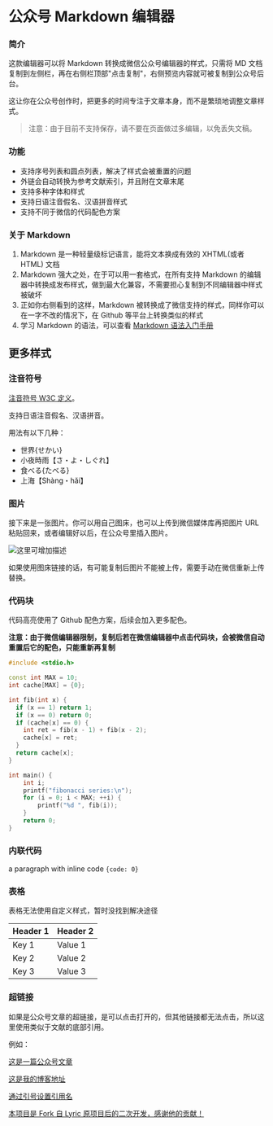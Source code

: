 # 公众号 Markdown 编辑器

### 简介

这款编辑器可以将 Markdown 转换成微信公众号编辑器的样式，只需将 MD 文档复制到左侧栏，再在右侧栏顶部"点击复制"，右侧预览内容就可被复制到公众号后台。

这让你在公众号创作时，把更多的时间专注于文章本身，而不是繁琐地调整文章样式。


>注意：由于目前不支持保存，请不要在页面做过多编辑，以免丢失文稿。

### 功能

- 支持序号列表和圆点列表，解决了样式会被重置的问题
- 外链会自动转换为参考文献索引，并且附在文章末尾
- 支持多种字体和样式
- 支持日语注音假名、汉语拼音样式
- 支持不同于微信的代码配色方案

### 关于 Markdown

1. Markdown 是一种轻量级标记语言，能将文本换成有效的 XHTML(或者HTML) 文档
2. Markdown 强大之处，在于可以用一套格式，在所有支持 Markdown 的编辑器中转换成发布样式，做到最大化兼容，不需要担心复制到不同编辑器中样式被破坏
3. 正如你右侧看到的这样，Markdown 被转换成了微信支持的样式，同样你可以在一字不改的情况下，在 Github 等平台上转换类似的样式
4. 学习 Markdown 的语法，可以查看 [Markdown 语法入门手册](https://www.w3cschool.cn/markdownyfsm/markdownyfsm-odm6256r.html)

## 更多样式

### 注音符号

[注音符号 W3C 定义](http://www.w3.org/TR/ruby/)。

支持日语注音假名、汉语拼音。

用法有以下几种：

* 世界{せかい}
* 小夜時雨【さ・よ・しぐれ】
* 食べる{たべる}
* 上海【Shàng・hǎi】

### 图片

接下来是一张图片。你可以用自己图床，也可以上传到微信媒体库再把图片 URL 粘贴回来，或者编辑好以后，在公众号里插入图片。

![这里可增加描述](https://res.wx.qq.com/mpres/zh_CN/htmledition/pages/login/loginpage/images/bg_banner4273fb.png)

如果使用图床链接的话，有可能复制后图片不能被上传，需要手动在微信重新上传替换。

### 代码块

代码高亮使用了 Github 配色方案，后续会加入更多配色。

**注意：由于微信编辑器限制，复制后若在微信编辑器中点击代码块，会被微信自动重置后它的配色，只能重新再复制**

```cpp
#include <stdio.h>

const int MAX = 10;
int cache[MAX] = {0};

int fib(int x) {
  if (x == 1) return 1;
  if (x == 0) return 0;
  if (cache[x] == 0) {
    int ret = fib(x - 1) + fib(x - 2);
    cache[x] = ret;
  }
  return cache[x];
}

int main() {
    int i;
    printf("fibonacci series:\n");
    for (i = 0; i < MAX; ++i) {
        printf("%d ", fib(i));
    }
    return 0;
}
```

### 内联代码

a paragraph with inline code `{code: 0}`

### 表格

表格无法使用自定义样式，暂时没找到解决途径

| Header 1 | Header 2 |
| --- | --- |
| Key 1 | Value 1 |
| Key 2 | Value 2 |
| Key 3 | Value 3 |

### 超链接

如果是公众号文章的超链接，是可以点击打开的，但其他链接都无法点击，所以这里使用类似于文献的底部引用。

例如：

[这是一篇公众号文章](http://mp.weixin.qq.com/s?__biz=MzU2ODgwNTA5Mg==&mid=100000033&idx=1&sn=ce238e4fa2dd03a3457866cb9e60bebb&chksm=7c8912aa4bfe9bbc781bb56cf7da0a6d42e20f3fc095653098439dd03afee66c1e0962b08465#rd)

[这是我的博客地址](http://zkqiang.cn)

[通过引号设置引用名](http://prod.zkqiang.cn/wxeditor "这是自定义的引用名")

[本项目是 Fork 自 Lyric 原项目后的二次开发，感谢他的贡献！](https://github.com/lyricat/wechat-format "原项目代码库")
